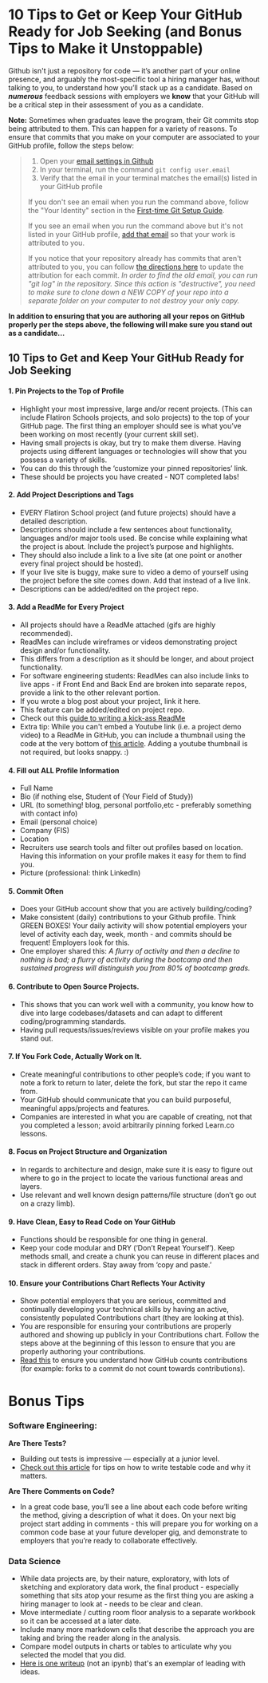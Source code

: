
# 10 Tips to Get or Keep Your GitHub Ready for Job Seeking (and Bonus Tips to Make it Unstoppable)

Github isn't just a repository for code — it’s another part of your online presence, and arguably the most-specific tool a hiring manager has, without talking to you, to understand how you’ll stack up as a candidate. Based on _**numerous**_ feedback
sessions with employers we **know** that your GitHub will be a critical step in their assessment of you as a candidate. 

**Note:** Sometimes when graduates leave the program, their Git commits stop being attributed to them. This can happen for a variety of reasons. To ensure that commits that you make on your computer are associated to your GitHub profile, follow the steps below:
>
> 1. Open your [email settings in Github](https://github.com/settings/emails)
> 2. In your terminal, run the command `git config user.email`
> 3. Verify that the email in your terminal matches the email(s) listed in your GitHub profile
>
>If you don't see an email when you run the command above, follow the "Your Identity" section in the [First-time Git Setup Guide](https://git-scm.com/book/en/v2/Getting-Started-First-Time-Git-Setup#_your_identity).
>
>If you see an email when you run the command above but it's not listed in your GitHub profile, [add that email](https://github.com/settings/emails#email_label) so that your work is attributed to you.
>
>If you notice that your repository already has commits that aren't attributed to you, you can follow [the directions here](https://help.github.com/en/articles/changing-author-info) to update the attribution for each commit. _In order to find the old email, you can run "git log" in the repository. Since this action is "destructive", you need to make sure to clone down a NEW COPY of your repo into a separate folder on your computer to not destroy your only copy._


**In addition to ensuring that you are authoring all your repos on GitHub properly per the steps above, the following will make sure you stand out as a candidate...**


## 10 Tips to Get and Keep Your GitHub Ready for Job Seeking


#### 1. Pin Projects to the Top of Profile
- Highlight your most impressive, large and/or recent projects. (This can include Flatiron Schools projects, and solo projects) to the top of your GitHub page. The first thing an employer should see is what you’ve been working on most recently (your current skill set). 
- Having small projects is okay, but try to make them diverse. Having projects using different languages or technologies will show that you possess a variety of skills.
- You can do this through the ‘customize your pinned repositories’ link. 
- These should be projects you have created - NOT completed labs!


#### 2. Add Project Descriptions and Tags
- EVERY Flatiron School project (and future projects) should have a detailed description.
- Descriptions should include a few sentences about functionality, languages and/or major tools used. Be concise while explaining what the project is about. Include the project’s purpose and highlights.
- They should also include a link to a live site (at one point or another every final project should be hosted).  
- If your live site is buggy, make sure to video a demo of yourself using the project before the site comes down. Add that instead of a live link.
- Descriptions can be added/edited on the project repo.


#### 3. Add a ReadMe for Every Project 
- All projects should have a ReadMe attached (gifs are highly recommended).
- ReadMes can include wireframes or videos demonstrating project design and/or functionality.  
- This differs from a description as it should be longer, and about project functionality.
- For software engineering students: ReadMes can also include links to live apps - if Front End and Back End are broken into separate repos, provide a link to the other relevant portion.
- If you wrote a blog post about your project, link it here.
- This feature can be added/edited on project repo.
- Check out this [guide to writing a kick-ass ReadMe](https://medium.com/@meakaakka/a-beginners-guide-to-writing-a-kickass-readme-7ac01da88ab3)
- Extra tip: While you can't embed a Youtube link (i.e. a project demo video) to a ReadMe in GitHub, you can include a thumbnail using the code at the very bottom of [this article](https://github.com/adam-p/markdown-here/wiki/Markdown-Cheatsheet#links). Adding a youtube thumbnail is not required, but looks snappy. :)


#### 4. Fill out ALL Profile Information 
- Full Name
- Bio (if nothing else, Student of {Your Field of Study})
- URL (to something! blog, personal portfolio,etc - preferably something with contact info)
- Email (personal choice)
- Company (FIS)
- Location  
- Recruiters use search tools and filter out profiles based on location. Having this information on your profile makes it easy for them to find you.
- Picture (professional: think LinkedIn)


#### 5. Commit Often
- Does your GitHub account show that you are actively building/coding?
- Make consistent (daily) contributions to your Github profile. Think GREEN BOXES! Your daily activity will show potential employers your level of activity each day, week, month - and commits should be frequent! Employers look for this.
- One employer shared this: *A flurry of activity and then a decline to nothing is bad; a flurry of activity during the bootcamp and then sustained progress will distinguish you from 80% of bootcamp grads.* 
 
 
#### 6. Contribute to Open Source Projects. 
- This shows that you can work well with a community, you know how to dive into large codebases/datasets and can adapt to different coding/programming standards. 
- Having pull requests/issues/reviews visible on your profile makes you stand out.


#### 7. If You Fork Code, Actually Work on It. 
- Create meaningful contributions to other people’s code; if you want to note a fork to return to later, delete the fork, but star the repo it came from. 
- Your GitHub should communicate that you can build purposeful, meaningful apps/projects and features. 
- Companies are interested in what you are capable of creating, not that you completed a lesson; avoid arbitrarily pinning forked Learn.co lessons.


#### 8. Focus on Project Structure and Organization
- In regards to architecture and design, make sure it is easy to figure out where to go in the project to locate the various functional areas and layers.
- Use relevant and well known design patterns/file structure (don’t go out on a crazy limb).
 
 
#### 9. Have Clean, Easy to Read Code on Your GitHub
- Functions should be responsible for one thing in general.
- Keep your code modular and DRY (‘Don’t Repeat Yourself’). Keep methods small, and create a chunk you can reuse in different places and stack in different orders. Stay away from ‘copy and paste.’


#### 10. Ensure your Contributions Chart Reflects Your Activity
- Show potential employers that you are serious, committed and continually developing your technical skills by having an active, consistently populated Contributions chart (they are looking at this).
- You are responsible for ensuring your contributions are properly authored and showing up publicly in your Contributions chart. Follow the steps above at the beginning of this lesson to ensure that you are properly authoring your contributions.
- [Read this](https://help.github.com/en/github/setting-up-and-managing-your-github-profile/why-are-my-contributions-not-showing-up-on-my-profile) to ensure you understand how GitHub counts contributions (for example: forks to a commit do not count towards contributions).


# Bonus Tips

### Software Engineering:
 
**Are There Tests?**
- Building out tests is impressive — especially at a junior level. 
- [Check out this article](https://www.toptal.com/qa/how-to-write-testable-code-and-why-it-matters) for tips on how to write testable code and why it  matters.

**Are There Comments on Code?**
- In a great code base, you’ll see a line about each code before writing the method, giving a  description of what it does.
On your next big project start adding in comments - this will prepare you for working on a common code base at your future  developer gig, and demonstrate to employers that you’re ready to collaborate effectively.

### Data Science

- While data projects are, by their nature, exploratory, with lots of sketching and exploratory data work, the final product - especially something that sits atop your resume as the first thing you are asking a hiring manager to look at - needs to be clear and clean.  
- Move intermediate / cutting room floor analysis to a separate workbook so it can be accessed at a later date.  
- Include many more markdown cells that describe the approach you are taking and bring the reader along in the analysis.  
- Compare model outputs in charts or tables to articulate why you selected the model that you did.  
- [Here is one writeup](https://towardsdatascience.com/custom-loss-functions-for-gradient-boosting-f79c1b40466d) (not an ipynb) that's an exemplar of leading with ideas.
